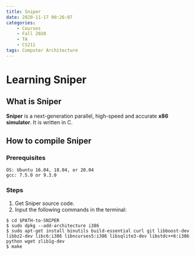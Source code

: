 ```yaml
---
title: Sniper
date: 2020-11-17 00:26:07
categories: 
    - Courses
    - Fall 2020
    - TA
    - CS211
tags: Computer Architecture
---
```


# Learning Sniper

## What is Sniper

**Sniper** is a next-generation parallel, high-speed and accurate **x86 simulator**. It is written in C.

## How to compile Sniper

### Prerequisites
    OS: Ubuntu 16.04, 18.04, or 20.04
    gcc: 7.5.0 or 9.3.0

### Steps

1. Get Sniper source code.
2. Input the following commands in the terminal:
```shell
$ cd $PATH-to-SNIPER 
$ sudo dpkg --add-architecture i386
$ sudo apt-get install binutils build-essential curl git libboost-dev libbz2-dev libc6:i386 libncurses5:i386 libsqlite3-dev libstdc++6:i386 python wget zlib1g-dev
$ make
```

